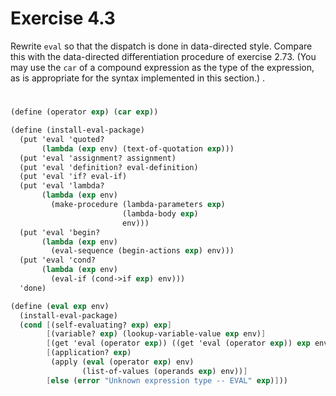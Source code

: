 # Exercise 4.3

Rewrite `eval` so that the dispatch is done in data-directed style. Compare this
with the data-directed differentiation procedure of exercise 2.73. (You may use
the `car` of a compound expression as the type of the expression, as is
appropriate for the syntax implemented in this section.) .

#

```scheme
(define (operator exp) (car exp))

(define (install-eval-package)
  (put 'eval 'quoted?
       (lambda (exp env) (text-of-quotation exp)))
  (put 'eval 'assignment? assignment)
  (put 'eval 'definition? eval-definition)
  (put 'eval 'if? eval-if)
  (put 'eval 'lambda?
       (lambda (exp env)
         (make-procedure (lambda-parameters exp)
                         (lambda-body exp)
                         env)))
  (put 'eval 'begin?
       (lambda (exp env)
         (eval-sequence (begin-actions exp) env)))
  (put 'eval 'cond?
       (lambda (exp env)
         (eval-if (cond->if exp) env)))
  'done)

(define (eval exp env)
  (install-eval-package)
  (cond [(self-evaluating? exp) exp]
        [(variable? exp) (lookup-variable-value exp env)]
        [(get 'eval (operator exp)) ((get 'eval (operator exp)) exp env)]
        [(application? exp)
         (apply (eval (operator exp) env)
                (list-of-values (operands exp) env))]
        [else (error "Unknown expression type -- EVAL" exp)]))
```
